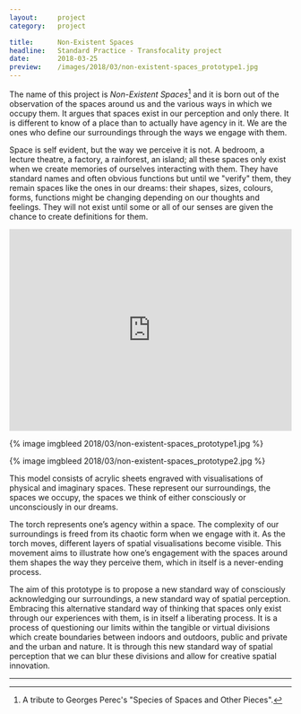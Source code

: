 ```yaml
---
layout:     project
category:   project

title:      Non-Existent Spaces
headline:	Standard Practice - Transfocality project
date:       2018-03-25
preview:    /images/2018/03/non-existent-spaces_prototype1.jpg
---
```

The name of this project is *Non-Existent Spaces*[^1] and it is born out of the observation of the spaces around us and the various ways in which we occupy them. It argues that spaces exist in our perception and only there. It is different to know of a place than to actually have agency in it. We are the ones who define our surroundings through the ways we engage with them.

Space is self evident, but the way we perceive it is not. A bedroom, a lecture theatre, a factory, a rainforest, an island; all these spaces only exist when we create memories of ourselves interacting with them. They have standard names and often obvious functions but until we "verify" them, they remain spaces like the ones in our dreams: their shapes, sizes, colours, forms, functions might be changing depending on our thoughts and feelings. They will not exist until some or all of our senses are given the chance to create definitions for them.

<iframe src="https://player.vimeo.com/video/261715642?title=0&byline=0&portrait=0" width="100%" height="360" frameborder="0" webkitallowfullscreen mozallowfullscreen allowfullscreen></iframe>

{% image imgbleed 2018/03/non-existent-spaces_prototype1.jpg %}

{% image imgbleed 2018/03/non-existent-spaces_prototype2.jpg %}

This model consists of acrylic sheets engraved with visualisations of physical and imaginary spaces. These represent our surroundings, the spaces we occupy, the spaces we think of either consciously or unconsciously in our dreams.

The torch represents one’s agency within a space. The complexity of our surroundings is freed from its chaotic form when we engage with it. As the torch moves, different layers of spatial visualisations become visible. This movement aims to illustrate how one’s engagement with the spaces around them shapes the way they perceive them, which in itself is a never-ending process.

The aim of this prototype is to propose a new standard way of consciously acknowledging our surroundings, a new standard way of spatial perception. Embracing this alternative standard way of thinking that spaces only exist through our experiences with them, is in itself a liberating process. It is a process of questioning our limits within the tangible or virtual divisions which create boundaries between indoors and outdoors, public and private and the urban and nature. It is through this new standard way of spatial perception that we can blur these divisions and allow for creative spatial innovation.

---

[^1]: A tribute to Georges Perec's "Species of Spaces and Other Pieces".